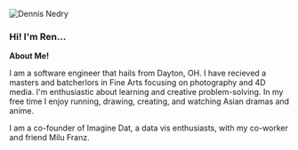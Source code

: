 ![Dennis Nedry](https://media.giphy.com/media/cjJYjxRLgOmEQJ9RVt/giphy.gif)

### Hi! I'm Ren...

__About Me!__

I am a software engineer that hails from Dayton, OH. I have recieved a masters and batcherlors in Fine Arts focusing on photography and 4D media. I'm enthusiastic about learning and creative problem-solving. In my free time I enjoy running, drawing, creating, and watching Asian dramas and anime.

I am a co-founder of Imagine Dat, a data vis enthusiasts, with my co-worker and friend Milu Franz.




